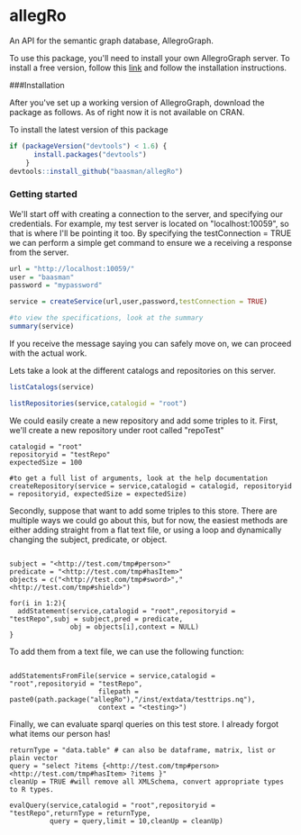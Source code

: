# allegRo
An API for the semantic graph database, AllegroGraph.

To use this package, you'll need to install your own AllegroGraph server. To install a free version, follow this [link](http://franz.com/agraph/downloads/)
and follow the installation instructions.

###Installation

After you've set up a working version of AllegroGraph, download the package as follows. As of right now it is not available on CRAN.

To install the latest version of this package

```R
if (packageVersion("devtools") < 1.6) {
      install.packages("devtools")
    }
devtools::install_github("baasman/allegRo")
```

### Getting started

We'll start off with creating a connection to the server, and specifying our credentials. For example, my test server is located on "localhost:10059", so that is where I'll be pointing it too. By specifying the testConnection = TRUE we can perform a simple get command to ensure we a receiving a response from the server.

```r
url = "http://localhost:10059/"
user = "baasman"
password = "mypassword"

service = createService(url,user,password,testConnection = TRUE)

#to view the specifications, look at the summary
summary(service)
```

If you receive the message saying you can safely move on, we can proceed with the actual work.

Lets take a look at the different catalogs and repositories on this server. 

```r
listCatalogs(service)

listRepositories(service,catalogid = "root")
```

We could easily create a new repository and add some triples to it. First, we'll create a new repository under root called "repoTest"

```{r}
catalogid = "root"
repositoryid = "testRepo"
expectedSize = 100

#to get a full list of arguments, look at the help documentation
createRepository(service = service,catalogid = catalogid, repositoryid = repositoryid, expectedSize = expectedSize)
```

Secondly, suppose that want to add some triples to this store. There are multiple ways we could go about this, but for now, the easiest methods are either 
adding straight from a flat text file, or using a loop and dynamically changing the subject, predicate, or object.

```{r}

subject = "<http://test.com/tmp#person>"
predicate = "<http://test.com/tmp#hasItem>"
objects = c("<http://test.com/tmp#sword>","<http://test.com/tmp#shield>")

for(i in 1:2){
  addStatement(service,catalogid = "root",repositoryid = "testRepo",subj = subject,pred = predicate,
               obj = objects[i],context = NULL)
}

```

To add them from a text file, we can use the following function:

```{r}

addStatementsFromFile(service = service,catalogid = "root",repositoryid = "testRepo",
                      filepath = paste0(path.package("allegRo"),"/inst/extdata/testtrips.nq"),
                      context = "<testing>")

```

Finally, we can evaluate sparql queries on this test store. I already forgot what items our person has!

```{r}
returnType = "data.table" # can also be dataframe, matrix, list or plain vector
query = "select ?items {<http://test.com/tmp#person> <http://test.com/tmp#hasItem> ?items }"
cleanUp = TRUE #will remove all XMLSchema, convert appropriate types to R types.

evalQuery(service,catalogid = "root",repositoryid = "testRepo",returnType = returnType,
          query = query,limit = 10,cleanUp = cleanUp)

```


